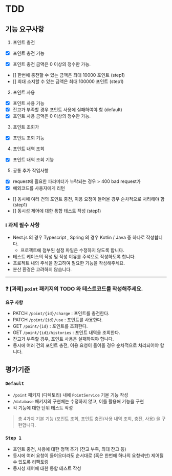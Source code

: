 # TDD

## 기능 요구사항

1. 포인트 충전

- [x] 포인트 충전 기능

- [x] 포인트 충전 금액은 0 이상의 정수만 가능.
- [] 한번에 충전할 수 있는 금액은 최대 10000 포인트 (step1)
- [] 최대 소지할 수 있는 금액은 최대 100000 포인트 (step1)

2. 포인트 사용

- [x] 포인트 사용 기능
- [x] 잔고가 부족할 경우 포인트 사용에 실패하여야 함 (default)
- [x] 포인트 사용 금액은 0 이상의 정수만 가능.

3. 포인트 조회가

- [x] 포인트 조회 기능

4. 포인트 내역 조회

- [x] 포인트 내역 조회 기능

5. 공통 추가 작업사항

- [x] request에 필요한 파라미터가 누락되는 경우 > 400 bad request가
- [x] 예외코드를 사용자에게 리턴
- [] 동시에 여러 건의 포인트 충전, 이용 요청이 들어올 경우 순차적으로 처리해야 함 (step1)
- [] 동시성 제어에 대한 통합 테스트 작성 (step1)

### ℹ️ 과제 필수 사항

- Nest.js 의 경우 Typescript , Spring 의 경우 Kotlin / Java 중 하나로 작성합니다.
    - 프로젝트에 첨부된 설정 파일은 수정하지 않도록 합니다.
- 테스트 케이스의 작성 및 작성 이유를 주석으로 작성하도록 합니다.
- 프로젝트 내의 주석을 참고하여 필요한 기능을 작성해주세요.
- 분산 환경은 고려하지 않습니다.

---

### ❓ [과제] `point` 패키지의 TODO 와 테스트코드를 작성해주세요.

**요구 사항**

- PATCH  `/point/{id}/charge` : 포인트를 충전한다.
- PATCH `/point/{id}/use` : 포인트를 사용한다.
- GET `/point/{id}` : 포인트를 조회한다.
- GET `/point/{id}/histories` : 포인트 내역을 조회한다.
- 잔고가 부족할 경우, 포인트 사용은 실패하여야 합니다.
- 동시에 여러 건의 포인트 충전, 이용 요청이 들어올 경우 순차적으로 처리되어야 합니다.

## 평가기준

### `Default`

- `/point` 패키지 (디렉토리) 내에 `PointService` 기본 기능 작성
- `/database` 패키지의 구현체는 수정하지 않고, 이를 활용해 기능을 구현
- 각 기능에 대한 단위 테스트 작성

> 총 4가지 기본 기능 (포인트 조회, 포인트 충전/사용 내역 조회, 충전, 사용) 을 구현합니다.

### `Step 1`

- 포인트 충전, 사용에 대한 정책 추가 (잔고 부족, 최대 잔고 등)
- 동시에 여러 요청이 들어오더라도 순서대로 (혹은 한번에 하나의 요청씩만) 제어될 수 있도록 리팩토링
- 동시성 제어에 대한 통합 테스트 작성